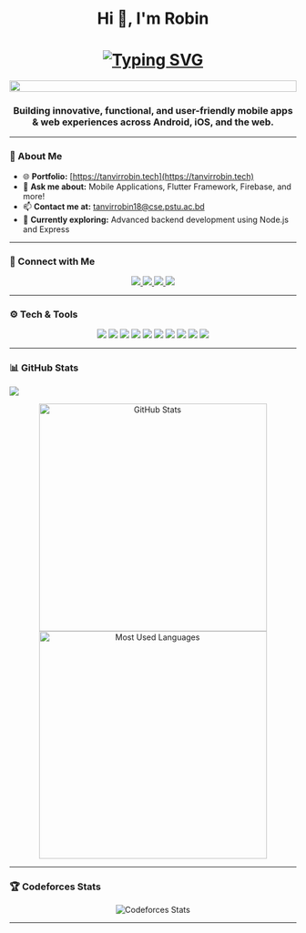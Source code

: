 <h1 align="center">Hi 👋, I'm Robin</h1>

<h1 align="center">
  <a href="https://git.io/typing-svg">
    <img src="https://readme-typing-svg.herokuapp.com?font=Fira+Code&pause=1000&color=34F7FF&width=500&lines=Full-Stack+hybrid+Mobile+app+Developer;Flutter+%7C+Node.js+%7C+MongoDB+%7C+GraphQL+REST API;Building+Scalable+Apps+for+Android+and+iOS+with+Modern+Tech!" alt="Typing SVG" />
  </a>
</h1>

<p align="center">
  <img src="https://i.imgur.com/dBaSKWF.gif" height="20" width="100%">
</p>

<h3 align="center">Building innovative, functional, and user-friendly mobile apps & web experiences across Android, iOS, and the web.</h3>

---

### 🌟 About Me
- 🌐 **Portfolio:** [https://tanvirrobin.tech](https://tanvirrobin.tech)  
- 💬 **Ask me about:** Mobile Applications, Flutter Framework, Firebase, and more!  
- 📫 **Contact me at:** tanvirrobin18@cse.pstu.ac.bd  
- 🎯 **Currently exploring:** Advanced backend development using Node.js and Express  

---

### 🤝 Connect with Me  
<p align="center">
  <a href="https://linkedin.com/in/tanvir-robin" target="_blank">
    <img src="https://img.shields.io/badge/-LinkedIn-blue?style=flat&logo=Linkedin&logoColor=white" />
  </a>
  <a href="https://fb.com/roobiiinnn" target="_blank">
    <img src="https://img.shields.io/badge/-Facebook-1877F2?style=flat&logo=Facebook&logoColor=white" />
  </a>
  <a href="https://codeforces.com/profile/tanvir_robin" target="_blank">
    <img src="https://img.shields.io/badge/-Codeforces-1F8ACB?style=flat&logo=Codeforces&logoColor=white" />
  </a>
  <a href="mailto:tanvirrobin18@cse.pstu.ac.bd" target="_blank">
    <img src="https://img.shields.io/badge/-Email-D14836?style=flat&logo=Gmail&logoColor=white" />
  </a>
</p>

---

### ⚙️ Tech & Tools  
<p align="center">
  <img src="https://img.shields.io/badge/Flutter-%2302569B.svg?style=flat&logo=Flutter&logoColor=white" />
  <img src="https://img.shields.io/badge/Dart-%230175C2.svg?style=flat&logo=Dart&logoColor=white" />
  <img src="https://img.shields.io/badge/Node.js-%2343853D.svg?style=flat&logo=Node.js&logoColor=white" />
  <img src="https://img.shields.io/badge/MongoDB-%2347A248.svg?style=flat&logo=MongoDB&logoColor=white" />
  <img src="https://img.shields.io/badge/REST%20API-%23000000.svg?style=flat&logo=REST&logoColor=white" />
  <img src="https://img.shields.io/badge/GraphQL-%23E10098.svg?style=flat&logo=GraphQL&logoColor=white" />
    <img src="https://img.shields.io/badge/Firebase-%23039BE5.svg?style=flat&logo=Firebase&logoColor=white" />
  <img src="https://img.shields.io/badge/Git-%23F05033.svg?style=flat&logo=Git&logoColor=white" />
  <img src="https://img.shields.io/badge/C++-%2300599C.svg?style=flat&logo=c%2B%2B&logoColor=white" />
  <img src="https://img.shields.io/badge/Figma-%23F24E1E.svg?style=flat&logo=Figma&logoColor=white" />
</p>

---



### 📊 GitHub Stats  
 ![](https://github-profile-summary-cards.vercel.app/api/cards/profile-details?username=tanvir-robin&theme=github_dark)
<p align="center">
  <img src="https://github-profile-summary-cards.vercel.app/api/cards/stats?username=tanvir-robin&theme=github_dark" alt="GitHub Stats" width="400"/>
  <img src="https://github-profile-summary-cards.vercel.app/api/cards/most-commit-language?username=tanvir-robin&theme=github_dark" alt="Most Used Languages" width="400"/>
</p>

---

### 🏆 Codeforces Stats  
<p align="center">
  <img src="https://raw.githubusercontent.com/tanvir-robin/cf-stats/main/output/light_card.svg#gh-dark-mode-only" alt="Codeforces Stats" />
</p>

---


